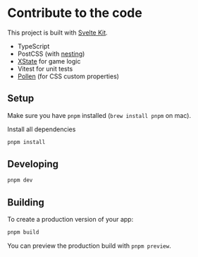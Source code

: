 # Contribute to the code

This project is built with [Svelte Kit](https://kit.svelte.dev).

- TypeScript
- PostCSS (with [nesting](https://github.com/csstools/postcss-plugins/tree/main/plugins/postcss-nesting))
- [XState](https://xstate.js.org) for game logic
- Vitest for unit tests
- [Pollen](https://www.pollen.style) (for CSS custom properties)

## Setup

Make sure you have `pnpm` installed (`brew install pnpm` on mac).

Install all dependencies

```bash
pnpm install
```

## Developing

```bash
pnpm dev
```

## Building

To create a production version of your app:

```bash
pnpm build
```

You can preview the production build with `pnpm preview`.
